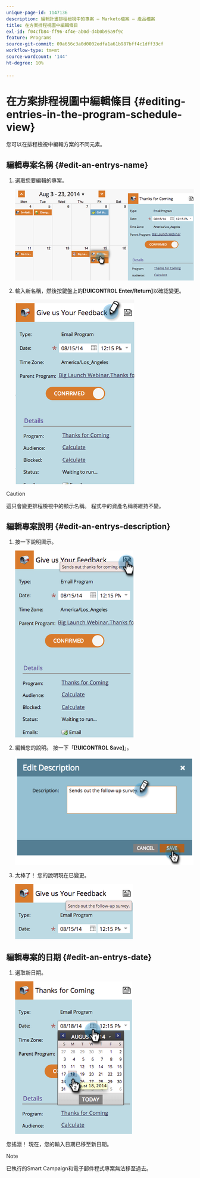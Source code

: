 ```yaml
---
unique-page-id: 1147136
description: 編輯計畫排程檢視中的專案 — Marketo檔案 — 產品檔案
title: 在方案排程視圖中編輯條目
exl-id: f04cfb84-ff96-4f4e-ab0d-d4b0b95a9f9c
feature: Programs
source-git-commit: 09a656c3a0d0002edfa1a61b987bff4c1dff33cf
workflow-type: tm+mt
source-wordcount: '144'
ht-degree: 10%

---
```


# 在方案排程視圖中編輯條目 {#editing-entries-in-the-program-schedule-view}

您可以在排程檢視中編輯方案的不同元素。

## 編輯專案名稱 {#edit-an-entrys-name}

1. 選取您要編輯的專案。

   ![](assets/image2014-9-18-18-3a1-3a36.png)

1. 輸入新名稱，然後按鍵盤上的&#x200B;**[!UICONTROL Enter/Return]**&#x200B;以確認變更。

   ![](assets/image2014-9-18-18-3a1-3a53.png)

>[!CAUTION]
>
>這只會變更排程檢視中的顯示名稱。 程式中的資產名稱將維持不變。

## 編輯專案說明 {#edit-an-entrys-description}

1. 按一下說明圖示。

   ![](assets/image2014-9-18-18-3a3-3a7.png)

1. 編輯您的說明。 按一下「**[!UICONTROL Save]**」。

   ![](assets/image2014-9-18-18-3a3-3a22.png)

1. 太棒了！ 您的說明現在已變更。

   ![](assets/image2014-9-18-18-3a3-3a48.png)

## 編輯專案的日期 {#edit-an-entrys-date}

1. 選取新日期。

   ![](assets/image2014-9-18-18-3a4-3a39.png)

您搖滾！ 現在，您的輸入日期已移至新日期。

>[!NOTE]
>
> 已執行的Smart Campaign和電子郵件程式專案無法移至過去。
